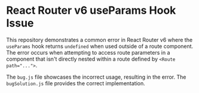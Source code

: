 # React Router v6 useParams Hook Issue

This repository demonstrates a common error in React Router v6 where the `useParams` hook returns `undefined` when used outside of a route component. The error occurs when attempting to access route parameters in a component that isn't directly nested within a route defined by `<Route path="...">`.

The `bug.js` file showcases the incorrect usage, resulting in the error.  The `bugSolution.js` file provides the correct implementation.